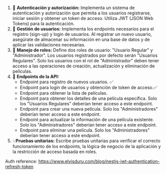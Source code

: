 1. 🔑 **Autenticación y autorización:** Implementa un sistema de autenticación y autorización que permita a los usuarios registrarse, iniciar sesión y obtener un token de acceso. Utiliza JWT (JSON Web Tokens) para la autenticación.
2. 👥 **Gestión de usuarios:** Implementa los endpoints necesarios para el registro (sign-up) y login de usuarios. Al registrar un nuevo usuario, asegúrate de almacenar su información en una base de datos y de aplicar las validaciones necesarias.
3. 🤺 **Manejo de roles:** Define dos roles de usuario: "Usuario Regular" y "Administrador". Los usuarios registrados por defecto serán "Usuarios Regulares". Solo los usuarios con el rol de "Administrador" deben tener acceso a las operaciones de creación, actualización y eliminación de películas.
4. 🤖 **Endpoints de la API:**
    - Endpoint para registro de nuevos usuarios. ✅
    - Endpoint para login de usuarios y obtención de token de acceso.✅
    - Endpoint para obtener la lista de películas. 
    - Endpoint para obtener los detalles de una película específica. Solo los "Usuarios Regulares" deberían tener acceso a este endpoint.
    - Endpoint para crear una nueva película. Solo los "Administradores" deberían tener acceso a este endpoint.
    - Endpoint para actualizar la información de una película existente. Solo los "Administradores" deberían tener acceso a este endpoint.
    - Endpoint para eliminar una película. Solo los "Administradores" deberían tener acceso a este endpoint.
5. 💡**Pruebas unitarias:** Escribe pruebas unitarias para verificar el correcto funcionamiento de los endpoints, la lógica de negocio de la aplicación y la restricción de acceso basada en roles.


Auth reference: https://www.elvisduru.com/blog/nestjs-jwt-authentication-refresh-token
